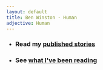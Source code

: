 ```yaml
---
layout: default
title: Ben Winston - Human
adjective: Human
--- 
```


+ ### Read my [published stories](/writer) ###
+ ### See [what I've been reading](/reader) ###
